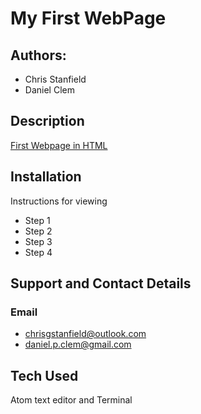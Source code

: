 # My First WebPage

## Authors:

* Chris Stanfield
* Daniel Clem

## Description

[First Webpage in HTML]()

## Installation

 Instructions for viewing

 * Step 1
 * Step 2
 * Step 3
 * Step 4

 ## Support and Contact Details

### Email
* chrisgstanfield@outlook.com
* daniel.p.clem@gmail.com


## Tech Used

Atom text editor and Terminal
